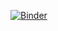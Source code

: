 



[![Binder](https://mybinder.org/badge_logo.svg)](https://mybinder.org/v2/gh/sidysow/challenge_2021.git/master?filepath=visualis.ipynb)


